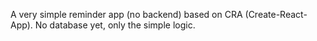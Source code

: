A very simple reminder app (no backend) based on CRA (Create-React-App). No database yet, only the simple logic.
